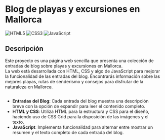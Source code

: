 # Blog de playas y excursiones en Mallorca
![HTML5](https://img.shields.io/badge/html5-%23E34F26.svg?style=for-the-badge&logo=html5&logoColor=white) ![CSS3](https://img.shields.io/badge/css3-%231572B6.svg?style=for-the-badge&logo=css3&logoColor=white) ![JavaScript](https://img.shields.io/badge/javascript-%23323330.svg?style=for-the-badge&logo=javascript&logoColor=%23F7DF1E) 

## Descripción
Este proyecto es una página web sencilla que presenta una colección de entradas de blog sobre playas y excursiones en Mallorca. <br>
La web está desarrollada con HTML, CSS y algo de JavaScript para mejorar la funcionalidad de las entradas del blog. 
Encontrarás información sobre las mejores playas, rutas de senderismo y consejos para disfrutar de la naturaleza en Mallorca.

## 

- **Entradas del Blog**: Cada entrada del blog muestra una descripción breve con la opción de expandir para leer el contenido completo.
- **HTML y CSS**: Utiliza HTML para la estructura y CSS para el diseño, haciendo uso de CSS Grid para la disposición de las imágenes y el texto.
- **JavaScript**: Implementa funcionalidad para alternar entre mostrar un resumen y el texto completo de cada entrada del blog.
